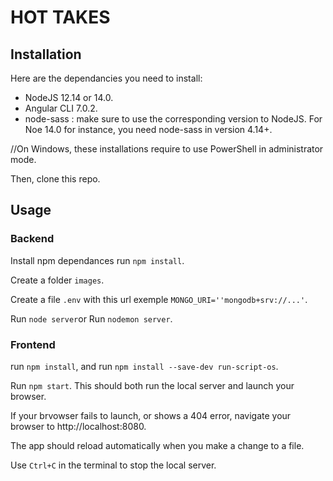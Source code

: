 # HOT TAKES #

## Installation ##

Here are the dependancies you need to install:
- NodeJS 12.14 or 14.0.
- Angular CLI 7.0.2.
- node-sass : make sure to use the corresponding version to NodeJS. For Noe 14.0 for instance, you need node-sass in version 4.14+.

//On Windows, these installations require to use PowerShell in administrator mode.

Then, clone this repo. 

## Usage ##

### Backend ###

Install npm dependances run `npm install`.

Create  a folder `images`.

Create a file `.env` with this url exemple `MONGO_URI=''mongodb+srv://...'`.

Run `node server`or Run `nodemon server`.

### Frontend ###

run `npm install`, and run `npm install --save-dev run-script-os`.

Run `npm start`. This should both run the local server and launch your browser.

If your brvowser fails to launch, or shows a 404 error, navigate your browser to http://localhost:8080.

The app should reload automatically when you make a change to a file.

Use `Ctrl+C` in the terminal to stop the local server.
